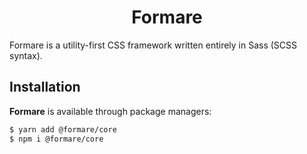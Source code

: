 <h1 align="center">Formare</h1>

Formare is a utility-first CSS framework written entirely in Sass (SCSS syntax).

## Installation

**Formare** is available through package managers:

```bash
$ yarn add @formare/core
$ npm i @formare/core
```
